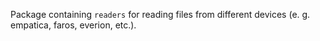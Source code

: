 Package containing `readers` for reading files from different devices (e. g. empatica, faros, everion, etc.).